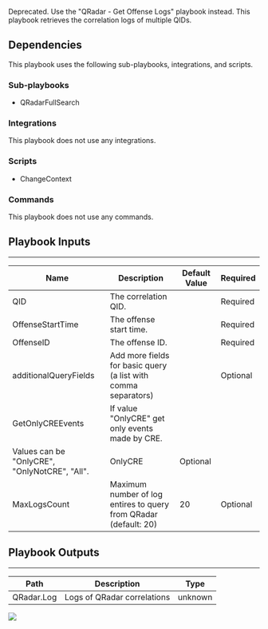 Deprecated. Use the "QRadar - Get Offense Logs" playbook instead. This playbook retrieves the correlation logs of multiple QIDs.

## Dependencies
This playbook uses the following sub-playbooks, integrations, and scripts.

### Sub-playbooks
* QRadarFullSearch

### Integrations
This playbook does not use any integrations.

### Scripts
* ChangeContext

### Commands
This playbook does not use any commands.

## Playbook Inputs
---

| **Name** | **Description** | **Default Value** | **Required** |
| --- | --- | --- | --- |
| QID | The correlation QID. |  | Required |
| OffenseStartTime | The offense start time. |  | Required |
| OffenseID | The offense ID. |  | Required |
| additionalQueryFields | Add more fields for basic query \(a list with comma separators\) |  | Optional |
| GetOnlyCREEvents | If value "OnlyCRE" get only events made by CRE.
Values can be "OnlyCRE", "OnlyNotCRE", "All". | OnlyCRE | Optional |
| MaxLogsCount | Maximum number of log entires to query from QRadar \(default: 20\) | 20 | Optional |

## Playbook Outputs
---

| **Path** | **Description** | **Type** |
| --- | --- | --- |
| QRadar.Log | Logs of QRadar correlations | unknown |

![](https://user-images.githubusercontent.com/50324325/81265692-33d91380-904c-11ea-9937-4839f6df52b1.png)

